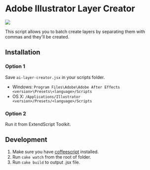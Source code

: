 # Adobe Illustrator Layer Creator

![](https://s3-us-west-2.amazonaws.com/sebastienlavoie.personal/adobe-illustrator-layer-creator.png)

This script allows you to batch create layers by separating them with commas and they'll be created.

## Installation

### Option 1

Save `ai-layer-creator.jsx` in your scripts folder.

- Windows: `Program Files\Adobe\Adobe After Effects <version>\Presets\<language>/Scripts`
- OS X: `/Applications/Illustrator <version>/Presets/<language>/Scripts`

### Option 2

Run it from ExtendScript Toolkit.

## Development

1. Make sure you have [coffeescript](http://coffeescript.org) installed.
2. Run `cake watch` from the root of folder.
3. Run `cake build` to output .jsx file.